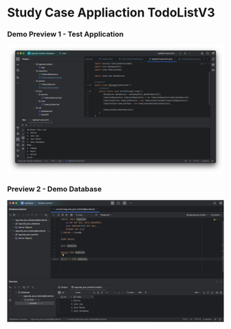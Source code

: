 # Study Case Appliaction TodoListV3 

### Demo Preview 1 - Test Application
<img src="demo.jpg">

### Preview 2 - Demo Database
<img src="database.png">
